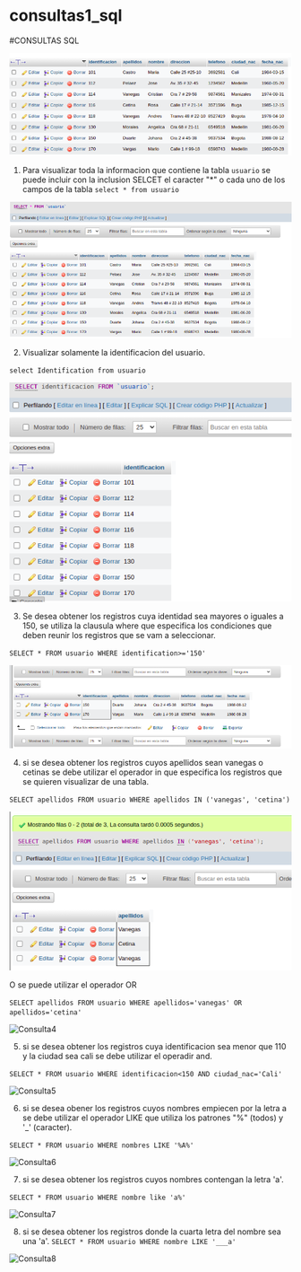 # consultas1_sql

#CONSULTAS SQL

![tabla usuario](img/tabla_usuario.png "tabla usuario")

1. Para visualizar toda la informacion que contiene la tabla `usuario` se puede incluir con la inclusion SELCET el caracter "*" o cada uno de los campos de la tabla
`select * from usuario`

![](img/imagen2.png "consulta 1")

2. Visualizar solamente la identificacion del usuario.

`select Identification from usuario`

![Consulta2](img/imagen4.png "consulta2")

3. Se desea obtener los registros cuya identidad sea mayores o iguales a 150, se utiliza la clausula where que especifica los condiciones que deben reunir los registros que se vam a seleccionar.

`SELECT * FROM usuario WHERE identification>='150'`

![Consulta3](img/imagen3.png "consulta3")

4. si se desea obtener los registros cuyos apellidos sean vanegas o cetinas se debe utilizar el operador in que especifica los registros que se quieren visualizar de una tabla.

`SELECT apellidos FROM usuario WHERE apellidos IN ('vanegas', 'cetina')`

![Consulta4](img/imagen5.png "consulta4")

O se puede utilizar el operador OR

`SELECT apellidos FROM usuario WHERE apellidos='vanegas' OR apellidos='cetina'`

![Consulta4](img/imagen5.2.png.png "consulta4")

5. si se desea obtener los registros cuya identificacion sea menor que 110 y la ciudad sea cali se debe utilizar el operadir and.

`SELECT * FROM usuario WHERE identificacion<150 AND ciudad_nac='Cali'`

![Consulta5](img/imagen6.png.png "consulta5")

6. si se desea obener los registros cuyos nombres empiecen por la letra a se debe utilizar el operador LIKE que utiliza los patrones "%" (todos) y '_' (caracter).

`SELECT * FROM usuario WHERE nombres LIKE '%A%'`

![Consulta6](img/imagen7.png.png "consulta6")

7. si se desea obtener los registros cuyos nombres contengan la letra 'a'.

`SELECT * FROM usuario WHERE nombre like 'a%'`

![Consulta7](img/imagen8.png.png "consulta7")

8. si se desea obtener los registros donde la cuarta letra del nombre sea una 'a'.
`SELECT * FROM usuario WHERE nombre LIKE '___a'`

![Consulta8](img/imagen9.png.png "consulta8")